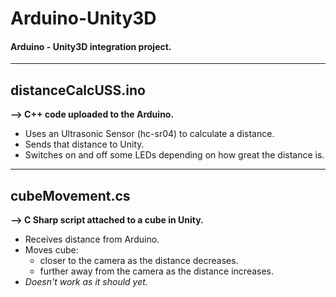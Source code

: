 # Arduino-Unity3D
#### Arduino - Unity3D integration project. 
---

## **distanceCalcUSS.ino**
**--> C++ code uploaded to the Arduino.**
* Uses an Ultrasonic Sensor (hc-sr04) to calculate a distance.
* Sends that distance to Unity.
* Switches on and off some LEDs depending on how great the distance is.
---

## **cubeMovement.cs**
**--> C Sharp script attached to a cube in Unity.**
* Receives distance from Arduino.
* Moves cube:
    * closer to the camera as the distance decreases.
    * further away from the camera as the distance increases.
* *Doesn't work as it should yet.*
